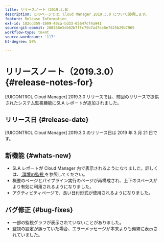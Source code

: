 ```yaml
---
title: リリースノート（2019.3.0）
description: このページでは、Cloud Manager 2019.3.0 について説明します。
feature: Release Information
exl-id: 182cd359-1009-40ca-bd33-65647df4a941
source-git-commit: 200366e5db92b7ffc79b7a47ce8e7825b29b7969
workflow-type: tm+mt
source-wordcount: '117'
ht-degree: 59%

---
```


# リリースノート（2019.3.0） {#release-notes-for}

[!UICONTROL Cloud Manager] 2019.3.0 リリースでは、前回のリリースで提供されたシステム監視機能にSLA レポートが追加されました。

## リリース日 {#release-date}

[!UICONTROL Cloud Manager] 2019.3.0 のリリース日は 2019 年 3 月 21 日です。

## 新機能 {#whats-new}

* SLA レポートが Cloud Manager 内で表示されるようになりました。詳しくは、[ 環境の監視 ](/help/using/monitoring-environments.md) を参照してください。
* 概要のページとパイプライン実行のページが再構成され、上下のスペースがより有効に利用されるようになりました。
* アクティビティページで、長い日付形式が使用されるようになりました。

## バグ修正 {#bug-fixes}

* 一部の監視グラフが表示されていないことがありました。
* 監視の設定が誤っていた場合、エラーメッセージが本来よりも頻繁に表示されていました。
